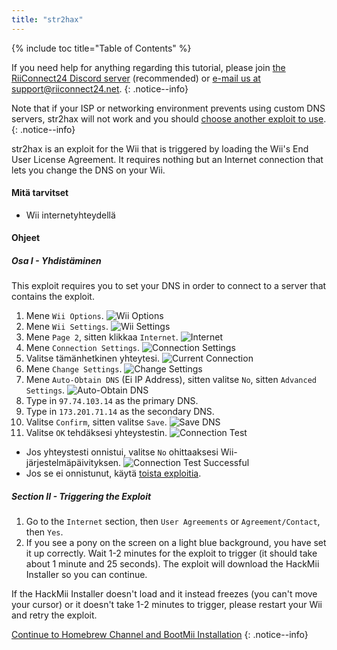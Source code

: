```yaml
---
title: "str2hax"
---
```


{% include toc title="Table of Contents" %}

If you need help for anything regarding this tutorial, please join [the RiiConnect24 Discord server](https://discord.gg/b4Y7jfD) (recommended) or [e-mail us at support@riiconnect24.net](mailto:support@riiconnect24.net).
{: .notice--info}

Note that if your ISP or networking environment prevents using custom DNS servers, str2hax will not work and you should [choose another exploit to use](get-started).
{: .notice--info}

str2hax is an exploit for the Wii that is triggered by loading the Wii's End User License Agreement. It requires nothing but an Internet connection that lets you change the DNS on your Wii.

#### Mitä tarvitset

* Wii internetyhteydellä

#### Ohjeet

##### Osa I - Yhdistäminen

This exploit requires you to set your DNS in order to connect to a server that contains the exploit.

1. Mene `Wii Options`. ![Wii Options](/images/RiiConnect24/Internet_1.png)
2. Mene `Wii Settings`. ![Wii Settings](/images/RiiConnect24/Internet_2.png)
3. Mene `Page 2`, sitten klikkaa `Internet`. ![Internet](/images/RiiConnect24/Internet_3.png)
4. Mene `Connection Settings`. ![Connection Settings](/images/RiiConnect24/Internet_4.png)
5. Valitse tämänhetkinen yhteytesi. ![Current Connection](/images/RiiConnect24/Internet_5.png)
6. Mene `Change Settings`. ![Change Settings](/images/RiiConnect24/Internet_6.png)
7. Mene `Auto-Obtain DNS` (Ei IP Address), sitten valitse `No`, sitten `Advanced Settings`. ![Auto-Obtain DNS](/images/RiiConnect24/Internet_7.png)
8. Type in `97.74.103.14` as the primary DNS.
9. Type in `173.201.71.14` as the secondary DNS.
10. Valitse `Confirm`, sitten valitse `Save`. ![Save DNS](/images/RiiConnect24/Internet_10.png)
11. Valitse `OK` tehdäksesi yhteystestin. ![Connection Test](/images/RiiConnect24/Internet_11.png)
   - Jos yhteystesti onnistui, valitse `No` ohittaaksesi Wii-järjestelmäpäivityksen. ![Connection Test Successful](/images/RiiConnect24/Internet_12.png)
   - Jos se ei onnistunut, käytä [toista exploitia](get-started).

##### Section II - Triggering the Exploit

1. Go to the `Internet` section, then `User Agreements` or `Agreement/Contact`, then `Yes`.
2. If you see a pony on the screen on a light blue background, you have set it up correctly. Wait 1-2 minutes for the exploit to trigger (it should take about 1 minute and 25 seconds). The exploit will download the HackMii Installer so you can continue.

If the HackMii Installer doesn't load and it instead freezes (you can't move your cursor) or it doesn't take 1-2 minutes to trigger, please restart your Wii and retry the exploit.

[Continue to Homebrew Channel and BootMii Installation](hbc)
{: .notice--info}
